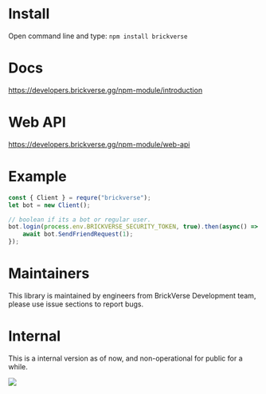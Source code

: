 # Install
Open command line and type: ``npm install brickverse``

# Docs
https://developers.brickverse.gg/npm-module/introduction

# Web API
https://developers.brickverse.gg/npm-module/web-api

# Example
```js
const { Client } = requre("brickverse");
let bot = new Client();

// boolean if its a bot or regular user.
bot.login(process.env.BRICKVERSE_SECURITY_TOKEN, true).then(async() => {
    await bot.SendFriendRequest(1);
});
```

# Maintainers
This library is maintained by engineers from BrickVerse Development team, please use issue sections to report bugs.

# Internal
This is a internal version as of now, and non-operational for public for a while.

[![](https://data.jsdelivr.com/v1/package/npm/brickverse/badge)](https://www.jsdelivr.com/package/npm/brickverse)
